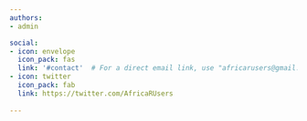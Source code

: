 ```yaml
---
authors:
- admin

social:
- icon: envelope
  icon_pack: fas
  link: '#contact'  # For a direct email link, use "africarusers@gmail.com".
- icon: twitter
  icon_pack: fab
  link: https://twitter.com/AfricaRUsers
  
---
```


